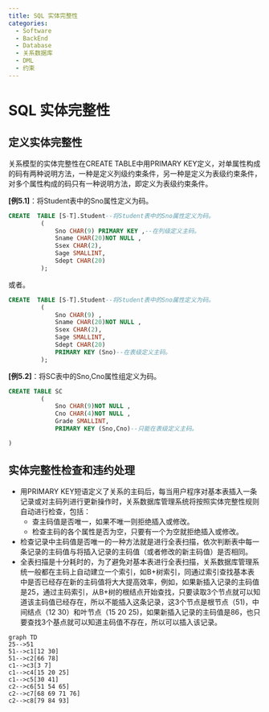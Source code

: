 ```yaml
---
title: SQL 实体完整性
categories:
  - Software
  - BackEnd
  - Database
  - 关系数据库
  - DML
  - 约束
---
```

# SQL 实体完整性

## 定义实体完整性

关系模型的实体完整性在CREATE TABLE中用PRIMARY KEY定义，对单属性构成的码有两种说明方法，一种是定义列级约束条件，另一种是定义为表级约束条件，对多个属性构成的码只有一种说明方法，即定义为表级约束条件。

**[例5.1]**：将Student表中的Sno属性定义为码。

```sql
CREATE  TABLE [S-T].Student--将Student表中的Sno属性定义为码。
         (
             Sno CHAR(9) PRIMARY KEY ,--在列级定义主码。
             Sname CHAR(20)NOT NULL ,
             Ssex CHAR(2),
             Sage SMALLINT,
             Sdept CHAR(20)
         );
```

或者。

```sql
CREATE  TABLE [S-T].Student--将Student表中的Sno属性定义为码。
         (
             Sno CHAR(9) ,
             Sname CHAR(20)NOT NULL ,
             Ssex CHAR(2),
             Sage SMALLINT,
             Sdept CHAR(20)
             PRIMARY KEY (Sno)--在表级定义主码。
         );
```

**[例5.2]**：将SC表中的Sno,Cno属性组定义为码。

```sql
CREATE TABLE SC
         (
             Sno CHAR(9)NOT NULL ,
             Cno CHAR(4)NOT NULL ,
             Grade SMALLINT,
             PRIMARY KEY (Sno,Cno)--只能在表级定义主码。

)
```

## 实体完整性检查和违约处理

- 用PRIMARY KEY短语定义了关系的主码后，每当用户程序对基本表插入一条记录或对主码列进行更新操作时，关系数据库管理系统将按照实体完整性规则自动进行检查，包括：
    - 查主码值是否唯一，如果不唯一则拒绝插入或修改。
    - 检查主码的各个属性是否为空，只要有一个为空就拒绝插入或修改。
- 检查记录中主码值是否唯一的一种方法就是进行全表扫描，依次判断表中每一条记录的主码值与将插入记录的主码值（或者修改的新主码值）是否相同。
- 全表扫描是十分耗时的，为了避免对基本表进行全表扫描，关系数据库管理系统一般都在主码上自动建立一个索引，如B+树索引，同通过索引查找基本表中是否已经存在新的主码值将大大提高效率，例如，如果新插入记录的主码值是25，通过主码索引，从B+树的根结点开始查找，只要读取3个节点就可以知道该主码值已经存在，所以不能插入这条记录，这3个节点是根节点（51)，中间结点（12 30）和叶节点（15 20 25)，如果新插入记录的主码值是86，也只要查找3个基点就可以知道主码值不存在，所以可以插入该记录。

```mermaid
graph TD
25-->51
51-->c1[12 30]
51-->c2[66 78]
c1-->c3[3 7]
c1-->c4[15 20 25]
c1-->c5[30 41]
c2-->c6[51 54 65]
c2-->c7[68 69 71 76]
c2-->c8[79 84 93]

```

